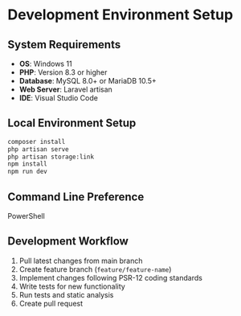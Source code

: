 # Development Environment Setup

## System Requirements

- **OS**: Windows 11
- **PHP**: Version 8.3 or higher
- **Database**: MySQL 8.0+ or MariaDB 10.5+
- **Web Server**: Laravel artisan 
- **IDE**: Visual Studio Code

## Local Environment Setup

   ```bash
   composer install
   php artisan serve
   php artisan storage:link
   npm install 
   npm run dev
   ```

## Command Line Preference

PowerShell

## Development Workflow

1. Pull latest changes from main branch
2. Create feature branch (`feature/feature-name`)
3. Implement changes following PSR-12 coding standards
4. Write tests for new functionality
5. Run tests and static analysis
6. Create pull request
